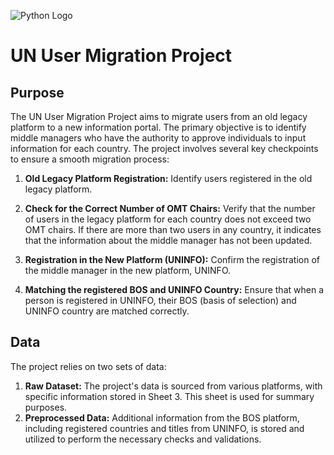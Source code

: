 ![Python Logo](https://www.python.org/static/img/python-logo.png)


# UN User Migration Project

## Purpose
The UN User Migration Project aims to migrate users from an old legacy platform to a new information portal. The primary objective is to identify middle managers who have the authority to approve individuals to input information for each country. The project involves several key checkpoints to ensure a smooth migration process:

1. **Old Legacy Platform Registration:** Identify users registered in the old legacy platform.

2. **Check for the Correct Number of OMT Chairs:** Verify that the number of users in the legacy platform for each country does not exceed two OMT chairs. If there are more than two users in any country, it indicates that the information about the middle manager has not been updated.

3. **Registration in the New Platform (UNINFO):** Confirm the registration of the middle manager in the new platform, UNINFO.

4. **Matching the registered BOS and UNINFO Country:** Ensure that when a person is registered in UNINFO, their BOS (basis of selection) and UNINFO country are matched correctly.

## Data
The project relies on two sets of data:

1. **Raw Dataset:** The project's data is sourced from various platforms, with specific information stored in Sheet 3. This sheet is used for summary purposes.
2. **Preprocessed Data:** Additional information from the BOS platform, including registered countries and titles from UNINFO, is stored and utilized to perform the necessary checks and validations.
